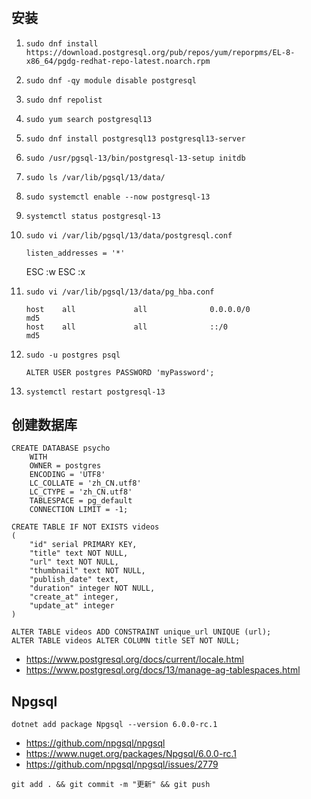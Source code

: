 #

## 安装

1. `sudo dnf install https://download.postgresql.org/pub/repos/yum/reporpms/EL-8-x86_64/pgdg-redhat-repo-latest.noarch.rpm`
2. `sudo dnf -qy module disable postgresql`
3. `sudo dnf repolist`
4. `sudo yum search postgresql13`
5. `sudo dnf install postgresql13 postgresql13-server`
6. `sudo /usr/pgsql-13/bin/postgresql-13-setup initdb`
7. `sudo ls /var/lib/pgsql/13/data/`
8. `sudo systemctl enable --now postgresql-13`
9. `systemctl status postgresql-13`
10. `sudo vi /var/lib/pgsql/13/data/postgresql.conf`

        listen_addresses = '*'

    ESC :w ESC :x

11. `sudo vi /var/lib/pgsql/13/data/pg_hba.conf`

        host    all             all              0.0.0.0/0                       md5
        host    all             all              ::/0                            md5
    
12. `sudo -u postgres psql`
    
        ALTER USER postgres PASSWORD 'myPassword';
    
13. `systemctl restart postgresql-13`

## 创建数据库

```
CREATE DATABASE psycho
    WITH 
    OWNER = postgres
    ENCODING = 'UTF8'
    LC_COLLATE = 'zh_CN.utf8'
    LC_CTYPE = 'zh_CN.utf8'
    TABLESPACE = pg_default
    CONNECTION LIMIT = -1;
```

```
CREATE TABLE IF NOT EXISTS videos
(
    "id" serial PRIMARY KEY,
    "title" text NOT NULL,
    "url" text NOT NULL,
    "thumbnail" text NOT NULL,
    "publish_date" text,
    "duration" integer NOT NULL,
    "create_at" integer,
    "update_at" integer
)
```

```
ALTER TABLE videos ADD CONSTRAINT unique_url UNIQUE (url);
ALTER TABLE videos ALTER COLUMN title SET NOT NULL;
```

- https://www.postgresql.org/docs/current/locale.html
- https://www.postgresql.org/docs/13/manage-ag-tablespaces.html

## Npgsql

```
dotnet add package Npgsql --version 6.0.0-rc.1
```

- https://github.com/npgsql/npgsql
- https://www.nuget.org/packages/Npgsql/6.0.0-rc.1
- https://github.com/npgsql/npgsql/issues/2779

```
git add . && git commit -m "更新" && git push
```





